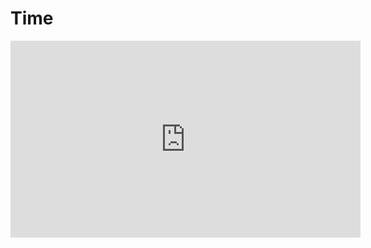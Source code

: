 ﻿# Time

<iframe width="560" height="315" src="https://www.youtube.com/embed/NRBwMzXUyzg?list=PL1DEQjXG2xnJNTIi_lrTxD83bf5-8mrRP" frameborder="0" allowfullscreen></iframe>

